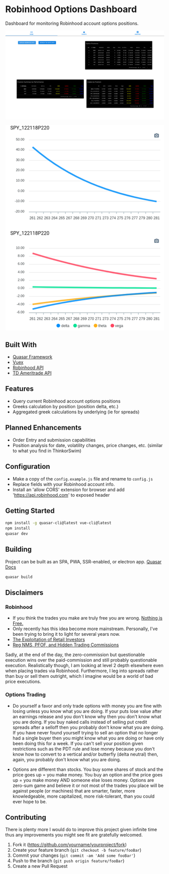 # Robinhood Options Dashboard

Dashboard for monitoring Robinhood account options positions.

![./src/assets/screenshot.png](./src/assets/screenshot.png)

![./src/assets/screenshot2.png](./src/assets/screenshot2.png)

## Built With

- [Quasar Framework](https://quasar-framework.org/)
- [Vuex](https://vuex.vuejs.org/)
- [Robinhood API](https://robinhood.com/)
- [TD Ameritrade API](https://developer.tdameritrade.com)

## Features

- Query current Robinhood account options positions
- Greeks calculation by position (position delta, etc.)
- Aggregated greek calculations by underlying (ie for spreads)

## Planned Enhancements

- Order Entry and submission capabilities
- Position analysis for date, volatility changes, price changes, etc. (similar to what you find in ThinkorSwim)

## Configuration

- Make a copy of the `config.example.js` file and rename to `config.js`
- Replace fields with your Robinhood account info.
- Install an 'allow CORS' extension for browser and add 'https://api.robinhood.com' to exposed header

## Getting Started

```sh
npm install -g quasar-cli@latest vue-cli@latest
npm install
quasar dev
```

## Building

Project can be built as an SPA, PWA, SSR-enabled, or electron app. [Quasar Docs](https://quasar-framework.org/)

```sh
quasar build
```

## Disclaimers

### Robinhood

- If you think the trades you make are truly free you are wrong. [Nothing is Free.](https://www.ryanhendricks.me/nothing-free/)
- Only recently has this idea become more mainstream. Personally, I've been trying to bring it to light for several years now.
- [The Exploitation of Retail Investors](https://www.ryanhendricks.me/retail-investors-exploited/)
- [Reg NMS, PFOF, and Hidden Trading Commissions](https://www.ryanhendricks.me/reg-nms-lesser-known-rules/)

Sadly, at the end of the day, the zero-commission but questionable execution wins over the paid-commission and still probably questionable execution.
Realistically though, I am looking at level 2 depth elsewhere even when placing trades via Robinhood. Furthermore, I leg into spreads rather than buy or sell them outright, which I imagine would be a world of bad price executions.

### Options Trading

- Do yourself a favor and only trade options with money you are fine with losing unless you know what you are doing. If your puts lose value after an earnings release and you don't know why then you don't know what you are doing. If you buy naked calls instead of selling put credit spreads after a selloff then you probably don't know what you are doing. If you have never found yourself trying to sell an option that no longer had a single buyer then you might know what you are doing or have only been doing this for a week. If you can't sell your position given restrictions such as the PDT rule and lose money because you don't know how to convert to a vertical and/or butterfly (delta neutral) then, again, you probably don't know what you are doing.
  
- Options are different than stocks. You buy some shares of stock and the price goes up = you make money. You buy an option and the price goes up = you make money AND someone else loses money. Options are zero-sum game and believe it or not most of the trades you place will be against people (or machines) that are smarter, faster, more knowledgeable, more capitalized, more risk-tolerant, than you could ever hope to be.

## Contributing

There is plenty more I would do to improve this project given infinite time thus any improvements you might see fit are gratefully welcomed.

1. Fork it (<https://github.com/yourname/yourproject/fork>)
2. Create your feature branch (`git checkout -b feature/fooBar`)
3. Commit your changes (`git commit -am 'Add some fooBar'`)
4. Push to the branch (`git push origin feature/fooBar`)
5. Create a new Pull Request
